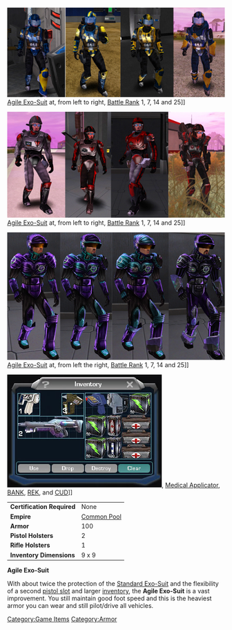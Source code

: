 ![](/images/NCAgileArmors2.jpg "fig:NCAgileArmors2.jpg") [Agile
Exo-Suit](/Agile_Exo-Suit "wikilink") at, from left to right, [Battle
Rank](/Battle_Rank "wikilink") 1, 7, 14 and 25\]\]

![](/images/TRAgileArmor2.jpg "fig:TRAgileArmor2.jpg") [Agile
Exo-Suit](/Agile_Exo-Suit "wikilink") at, from left to right, [Battle
Rank](/Battle_Rank "wikilink") 1, 7, 14 and 25\]\]

![](/images/VS_Agiles.jpg "fig:VS_Agiles.jpg") [Agile
Exo-Suit](/Agile_Exo-Suit "wikilink") at, from left the right, [Battle
Rank](/Battle_Rank "wikilink") 1, 7, 14 and 25\]\]

![](/images/Agile_Inventory.jpg "fig:Agile_Inventory.jpg"), [Medical
Applicator](/Medical_Applicator "wikilink"), [BANK](/BANK "wikilink"),
[REK](/REK "wikilink"), and [CUD](/CUD "wikilink")\]\]

|                            |                                        |
| -------------------------- | -------------------------------------- |
| **Certification Required** | None                                   |
| **Empire**                 | [Common Pool](/Common_Pool "wikilink") |
| **Armor**                  | 100                                    |
| **Pistol Holsters**        | 2                                      |
| **Rifle Holsters**         | 1                                      |
| **Inventory Dimensions**   | 9 x 9                                  |

**Agile Exo-Suit**

With about twice the protection of the [Standard
Exo-Suit](/Standard_Exo-Suit "wikilink") and the flexibility of a second
[pistol slot](/holster "wikilink") and larger
[inventory](/inventory "wikilink"), the **Agile Exo-Suit** is a vast
improvement. You still maintain good foot speed and this is the heaviest
armor you can wear and still pilot/drive all vehicles.

[Category:Game Items](/Category:Game_Items "wikilink")
[Category:Armor](/Category:Armor "wikilink")
